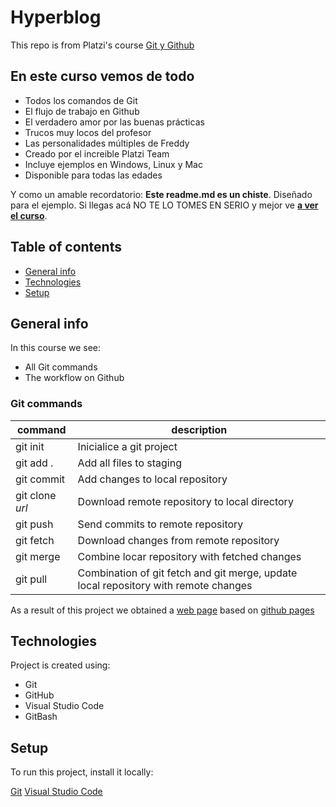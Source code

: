 # Hyperblog 
This repo is from Platzi's course [Git y Github](https://platzi.com/clases/git-github/)

## En este curso vemos de todo
* Todos los comandos de Git
* El flujo de trabajo en Github
* El verdadero amor por las buenas prácticas
* Trucos muy locos del profesor
* Las personalidades múltiples de Freddy
* Creado por el increible Platzi Team
* Incluye ejemplos en Windows, Linux y Mac
* Disponible para todas las edades

Y como un amable recordatorio: **Este readme.md es un chiste**.  Diseñado para el ejemplo. Si llegas acá NO TE LO TOMES EN SERIO y mejor ve [**a ver el curso**](https://platzi.com/cursos/git-github/ "a ver el curso").

## Table of contents
* [General info](#general-info)
* [Technologies](#technologies)
* [Setup](#setup)

## General info

In this course we see:
* All Git commands
* The workflow on Github

### Git commands
|command | description|
|-|-|
|git init | Inicialice a git project|
|git add . | Add all files to staging|
|git commit | Add changes to local repository|
|git clone _url_ | Download remote repository to local directory |
|git push | Send commits to remote repository|
|git fetch | Download changes from remote repository|
|git merge | Combine locar repository with fetched changes|
|git pull | Combination of git fetch and git merge, update local repository with remote changes|



As a result of this project we obtained a [web page](https://jesusrivera98.github.io/hyperblog/blogspot.html) based on [github pages](https://pages.github.com/)

	
## Technologies
Project is created using:
* Git
* GitHub
* Visual Studio Code
* GitBash
	
## Setup
To run this project, install it locally:

[Git](https://git-scm.com/downloads)
[Visual Studio Code](https://code.visualstudio.com/download)
